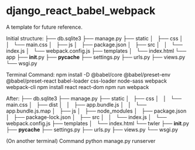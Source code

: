 # django_react_babel_webpack
A template for future reference. 

Initial structure:
├── db.sqlite3
├── manage.py
├── static
│   ├── css
│   │   └── main.css
│   ├── js
│   ├── package.json
│   ├── src
│   │   └── index.js
│   └── webpack.config.js
├── templates
│   └── index.html
└── app
    ├── __init__.py
    ├── __pycache__
    ├── settings.py
    ├── urls.py
    ├── views.py
    └── wsgi.py


Terminal Command:
npm install -D @babel/core @babel/preset-env @babel/preset-react babel-loader css-loader node-sass webpack webpack-cli 
npm install react react-dom
npm run webpack

After:
├── db.sqlite3
├── manage.py
├── static
│   ├── css
│   │   └── main.css
│   ├── dist
│   │   ├── app.bundle.js
│   │   └── app.bundle.js.map
│   ├── js
│   ├── node_modules
│   ├── package.json
│   ├── package-lock.json
│   ├── src
│   │   └── index.js
│   └── webpack.config.js
├── templates
│   └── index.html
└── twler
    ├── __init__.py
    ├── __pycache__
    ├── settings.py
    ├── urls.py
    ├── views.py
    └── wsgi.py
    
(On another terminal) Command 
python manage.py runserver
